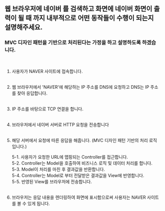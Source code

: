 ## 웹 브라우저에 네이버 를 검색하고 화면에 네이버 화면이 출력이 될 때 까지 내부적으로 어떤 동작들이 수행이 되는지 설명해주세요.


### MVC 디자인 패턴을 기반으로 처리된다는 가정을 하고 설명하도록 하겠습니다.

<br/>

1. 사용자가 NAVER 사이트에 접속합니다. <br/> <br/>
2. 웹 브라우저에서 'NAVER'에 해당하는 IP 주소를 DNS에 요청하고 DNS는 IP 주소를 찾아 응답합니다. <br/> <br/>
3. IP 주소를 바탕으로 TCP 연결을 합니다. <br/> <br/>
4. 브라우저에서 네이버 서버로 HTTP 요청을 전송합니다 <br/> <br/>
5. 해당 서버에서 요청에 따른 응답을 해줍니다.
   (MVC 디자인 패턴 기반의 처리 로직 입니다.)  <br/> 
   
   5-1. 사용자가 요청한 URL에 맵핑되는 Controller를 접근합니다. <br/>
   5-2. Controller는 Model을 호출하여 비즈니스 로직 및 데이터 처리를 합니다. <br/>
   5-3. Model이 처리를 마친 후 결과값을 반환합니다. <br/>
   5-4. Controller는 Model로 부터 전달받은 결과값을 View에 반영합니다. <br/>
   5-5. 반영된 View를 브라우저에 전송합니다. <br/> <br/> 
7. 브라우저는 응답 내용을 렌더링하여 화면에 표시함으로써 사용자는 NAVER 사이트를 볼 수 있게 됩니다.
